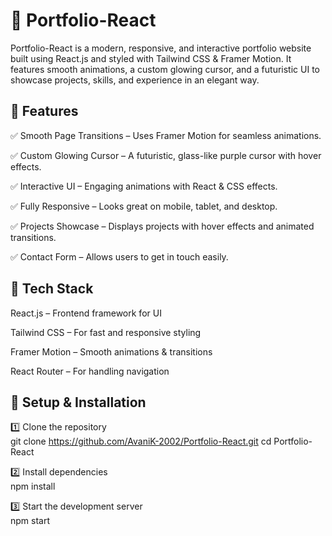 
# 🚀 Portfolio-React

Portfolio-React is a modern, responsive, and interactive portfolio website built using React.js and styled with Tailwind CSS & Framer Motion. It features smooth animations, a custom glowing cursor, and a futuristic UI to showcase projects, skills, and experience in an elegant way.




## 🎨 Features


✅ Smooth Page Transitions – Uses Framer Motion for seamless animations.

✅ Custom Glowing Cursor – A futuristic, glass-like purple cursor with hover effects.

✅ Interactive UI – Engaging animations with React & CSS effects.

✅ Fully Responsive – Looks great on mobile, tablet, and desktop.


✅ Projects Showcase – Displays projects with hover effects and animated transitions.

✅ Contact Form – Allows users to get in touch easily.



## 📌 Tech Stack
React.js – Frontend framework for UI

Tailwind CSS – For fast and responsive styling

Framer Motion – Smooth animations & transitions

React Router – For handling navigation

## 🎯 Setup & Installation

1️⃣ Clone the repository  
git clone https://github.com/AvaniK-2002/Portfolio-React.git 
cd Portfolio-React

2️⃣ Install dependencies  
npm install

3️⃣ Start the development server  
npm start

    
